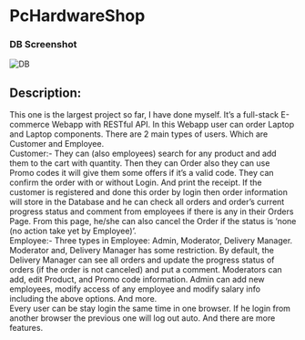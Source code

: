 # PcHardwareShop


### DB Screenshot
![DB](https://user-images.githubusercontent.com/29199730/122229935-feebf100-ceda-11eb-8a9c-05f0b56f1313.jpg)


## Description:
This one is the largest project so far, I have done myself. It’s a full-stack E-commerce Webapp with RESTful API. In this Webapp user can order Laptop and Laptop components. There are 2 main types of users. Which are Customer and Employee.  
Customer:- They can (also employees) search for any product and add them to the cart with quantity. Then they can Order also they can use Promo codes it will give them some offers if it’s a valid code. They can confirm the order with or without Login. And print the receipt. If the customer is registered and done this order by login then order information will store in the Database and he can check all orders and order’s current progress status and comment from employees if there is any in their Orders Page. From this page, he/she can also cancel the Order if the status is ‘none (no action take yet by Employee)’.  
Employee:- Three types in Employee: Admin, Moderator, Delivery Manager. Moderator and, Delivery Manager has some restriction. By default, the Delivery Manager can see all orders and update the progress status of orders (if the order is not canceled) and put a comment. Moderators can add, edit Product, and Promo code information. Admin can add new employees, modify access of any employee and modify salary info including the above options. And more.  
Every user can be stay login the same time in one browser. If he login from another browser the previous one will log out auto. And there are more features.  
